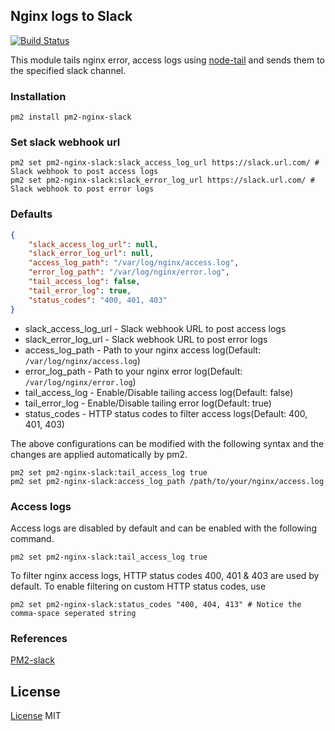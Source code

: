 ## Nginx logs to Slack
[![Build Status](https://travis-ci.org/harshithkashyap/pm2-nginx-slack.svg?branch=master)](https://travis-ci.org/harshithkashyap/pm2-nginx-slack)

This module tails nginx error, access logs using [node-tail](https://github.com/lucagrulla/node-tail) and sends them to the specified slack channel.

### Installation

```shell
pm2 install pm2-nginx-slack
```

### Set slack webhook url

```shell
pm2 set pm2-nginx-slack:slack_access_log_url https://slack.url.com/ # Slack webhook to post access logs
pm2 set pm2-nginx-slack:slack_error_log_url https://slack.url.com/ # Slack webhook to post error logs

```

### Defaults

```json
{
    "slack_access_log_url": null,
    "slack_error_log_url": null,
    "access_log_path": "/var/log/nginx/access.log",
    "error_log_path": "/var/log/nginx/error.log",
    "tail_access_log": false,
    "tail_error_log": true,
    "status_codes": "400, 401, 403"
}
```
- slack_access_log_url - Slack webhook URL to post access logs
- slack_error_log_url - Slack webhook URL to post error logs
- access_log_path - Path to your nginx access log(Default: `/var/log/nginx/access.log`)
- error_log_path - Path to your nginx error log(Default: `/var/log/nginx/error.log`)
- tail_access_log - Enable/Disable tailing access log(Default: false)
- tail_error_log - Enable/Disable tailing error log(Default: true)
- status_codes - HTTP status codes to filter access logs(Default: 400, 401, 403)

The above configurations can be modified with the following syntax and the changes are applied automatically by pm2.
```shell
pm2 set pm2-nginx-slack:tail_access_log true
pm2 set pm2-nginx-slack:access_log_path /path/to/your/nginx/access.log
```

### Access logs
Access logs are disabled by default and can be enabled with the following command.
```shell
pm2 set pm2-nginx-slack:tail_access_log true
```
To filter nginx access logs, HTTP status codes 400, 401 & 403 are used by default. To enable filtering on custom HTTP status codes, use
```shell
pm2 set pm2-nginx-slack:status_codes "400, 404, 413" # Notice the comma-space seperated string
```

### References

[PM2-slack](https://github.com/mattpker/pm2-slack)

## License
[License](LICENSE) MIT
